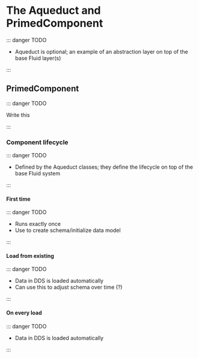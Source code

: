 # The Aqueduct and PrimedComponent

::: danger TODO

- Aqueduct is optional; an example of an abstraction layer on top of the base Fluid layer(s)

:::

## PrimedComponent

::: danger TODO

Write this

:::

### Component lifecycle

::: danger TODO

- Defined by the Aqueduct classes; they define the lifecycle on top of the base Fluid system

:::

#### First time

::: danger TODO

- Runs exactly once
- Use to create schema/initialize data model

:::

#### Load from existing

::: danger TODO

- Data in DDS is loaded automatically
- Can use this to adjust schema over time (?)

:::

#### On every load

::: danger TODO

- Data in DDS is loaded automatically

:::
